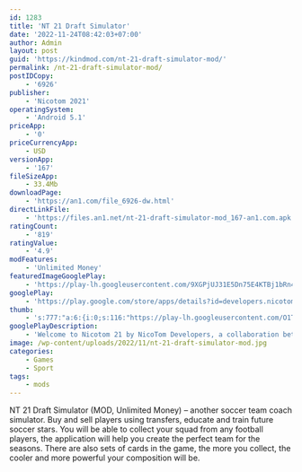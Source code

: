 ```yaml
---
id: 1283
title: 'NT 21 Draft Simulator'
date: '2022-11-24T08:42:03+07:00'
author: Admin
layout: post
guid: 'https://kindmod.com/nt-21-draft-simulator-mod/'
permalink: /nt-21-draft-simulator-mod/
postIDCopy:
    - '6926'
publisher:
    - 'Nicotom 2021'
operatingSystem:
    - 'Android 5.1'
priceApp:
    - '0'
priceCurrencyApp:
    - USD
versionApp:
    - '167'
fileSizeApp:
    - 33.4Mb
downloadPage:
    - 'https://an1.com/file_6926-dw.html'
directLinkFile:
    - 'https://files.an1.net/nt-21-draft-simulator-mod_167-an1.com.apk'
ratingCount:
    - '819'
ratingValue:
    - '4.9'
modFeatures:
    - 'Unlimited Money'
featuredImageGooglePlay:
    - 'https://play-lh.googleusercontent.com/9XGPjUJ31E5Dn75E4KTBj1bRn4xDUY1_lY_D5T2WAtOaoqSmJjNafRCtZjPa0_6uVP26'
googlePlay:
    - 'https://play.google.com/store/apps/details?id=developers.nicotom.fut21'
thumb:
    - 's:777:"a:6:{i:0;s:116:"https://play-lh.googleusercontent.com/O1TYNmr7BCA1fJSCIL1bOhov05prVTIb1_Tb4RThLdB6fqYy5sxAlwbFgC6gqDub5Rr9=w526-h296";i:1;s:116:"https://play-lh.googleusercontent.com/Pqe7-Sn9_rZJbns22AuQ9cqPz9LYR3CTDiuJmnyWP_l98l42WdxB_lgzsc6KRF2auXK3=w526-h296";i:2;s:116:"https://play-lh.googleusercontent.com/qmvXw7HaUfQ7GDk1reHLfkclLWyTwy69epNzSNl1wQhwBuzWsmpUaNIToVRIOMWn-JHI=w526-h296";i:3;s:116:"https://play-lh.googleusercontent.com/V1S2LiMJVbA6UlICZhU8Apk1RtnIBBBQCGPea618xUmPZ4S3fP5eyN4TjrGBAaIL9Eur=w526-h296";i:4;s:114:"https://play-lh.googleusercontent.com/jAaJvMZlSXSUtonVT8r6epzIUIGkZx2_4kk-NAvhpwmMv9dGymoDVUL8wZ7wmDHnWQ=w526-h296";i:5;s:115:"https://play-lh.googleusercontent.com/rBmAmu02IzNCdEwpJRfiLxBfTwZMo-pdasZmn1QILxW5oDeJfmE3q4jGBFLTQrb7JdI=w526-h296";}";'
googlePlayDescription:
    - 'Welcome to Nicotom 21 by NicoTom Developers, a collaboration between Nico and Tomlinson Developers!. This game feature lots of awesome modes of play, including:. - Draft football teams from 21 cards'
image: /wp-content/uploads/2022/11/nt-21-draft-simulator-mod.jpg
categories:
    - Games
    - Sport
tags:
    - mods
---
```


NT 21 Draft Simulator (MOD, Unlimited Money) – another soccer team coach simulator. Buy and sell players using transfers, educate and train future soccer stars. You will be able to collect your squad from any football players, the application will help you create the perfect team for the seasons. There are also sets of cards in the game, the more you collect, the cooler and more powerful your composition will be.